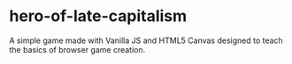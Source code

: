 # hero-of-late-capitalism
A simple game made with Vanilla JS and HTML5 Canvas designed to teach the basics of browser game creation. 
